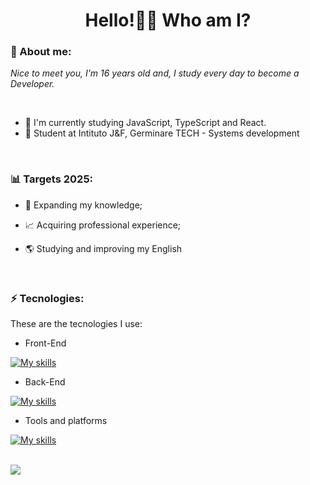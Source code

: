 <h1 align='center'>
  Hello!👋🏻 Who am I?
  <br>
</h1>

### 🎯 About me:

  *Nice to meet you, I'm 16 years old and, I study every day to become a Developer.*

<br>

- 🌱 I'm currently studying JavaScript, TypeScript and React.
- 🚀 Student at Intituto J&F, Germinare TECH - Systems development

<br>

### 📊 Targets 2025:

- 📂 Expanding my knowledge;

- 📈 Acquiring professional experience;

- 🌎 Studying and improving my English
                                                                                                                                       
<br>

### ⚡ Tecnologies:

These are the tecnologies I use:

- Front-End

[![My skills](https://skillicons.dev/icons?i=vscode,html,css,js,react,figma)](https://skillicons.dev)

- Back-End

[![My skills](https://skillicons.dev/icons?i=idea,java,mysql,py,postgres)](https://skillicons.dev)

- Tools and platforms

[![My skills](https://skillicons.dev/icons?i=github,git,replit,linux)](https://skillicons.dev)

<br>

<div>
  <a href="https://www.linkedin.com/in/filipi-in%C3%A1cio-penha-dos-santos-4798712b3/" target="_blank"><img src="https://img.shields.io/badge/-LinkedIn-%230077B5?style=for-the-badge&logo=linkedin&logoColor=white" target="_blank"></a>
</div>
